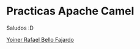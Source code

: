 # Practicas Apache Camel

Saludos :D

[Yoiner Rafael Bello Fajardo](https://www.linkedin.com/in/yoinerbello/)
